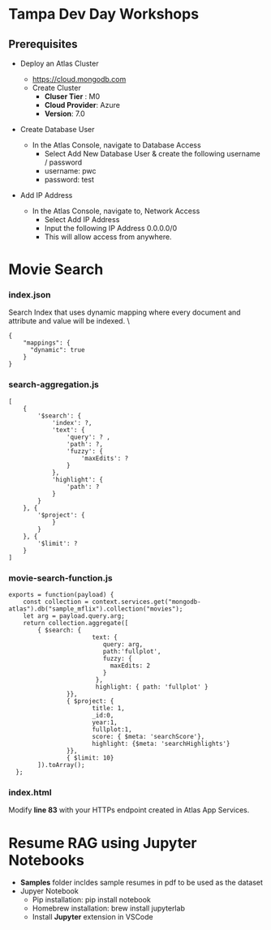 # Tampa Dev Day Workshops

## Prerequisites
* Deploy an Atlas Cluster  
  * https://cloud.mongodb.com
  * Create Cluster
    * **Cluser Tier** : M0
    * **Cloud Provider**: Azure
    * **Version**: 7.0
   
* Create Database User
  * In the Atlas Console, navigate to Database Access
     * Select Add New Database User & create the following username / password
     * username: pwc
     * password: test

* Add IP Address
  * In the Atlas Console, navigate to, Network Access
     * Select Add IP Address
     * Input the following IP Address 0.0.0.0/0
     * This will allow access from anywhere.

# Movie Search 
### index.json
Search Index that uses dynamic mapping where every document and attribute and value will be indexed. \
```
{
    "mappings": {
      "dynamic": true
    }
}
```

### search-aggregation.js
```
[
    {
        '$search': {
            'index': ?, 
            'text': {
                'query': ? , 
                'path': ?,
                'fuzzy': {
                    'maxEdits': ?
                }
            }, 
            'highlight': {
                'path': ?
            }
        }
    }, {
        '$project': {
            }
        }
    }, {
        '$limit': ?
    }
]
```
### movie-search-function.js
```
exports = function(payload) {
    const collection = context.services.get("mongodb-atlas").db("sample_mflix").collection("movies");
    let arg = payload.query.arg;
    return collection.aggregate([
        { $search: {
                       text: {
                          query: arg,
                          path:'fullplot',
                          fuzzy: {
                            maxEdits: 2
                          }
                        },
                        highlight: { path: 'fullplot' }
                }},
                { $project: {
                       title: 1,
                       _id:0,
                       year:1,
                       fullplot:1,
                       score: { $meta: 'searchScore'},
                       highlight: {$meta: 'searchHighlights'}
                }},
                { $limit: 10}
        ]).toArray();
  };
```
### index.html

Modify **line 83** with your HTTPs endpoint created in Atlas App Services. 

# Resume RAG using Jupyter Notebooks
* **Samples** folder incldes sample resumes in pdf to be used as the dataset
* Jupyer Notebook  
  * Pip installation: pip install notebook
  * Homebrew installation: brew install jupyterlab
  * Install **Jupyter** extension in VSCode
